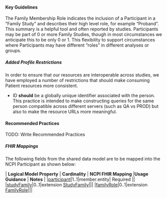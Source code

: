 #### Key Guidelines
The Family Membership Role indicates the inclusion of a Participant in a “Family Study” and describes their high level role, for example “Proband”. This summary is a helpful tool and often reported by studies. Participants may be part of 0 or more Family Studies, though in most circumstances we anticipate this to be only 0 or 1. This flexibility to support circumstances where Participants may have different “roles” in different analyses or groups. 


##### Added Profile Restrictions
In order to ensure that our resources are interoperable across studies, we have employed a number of restrictions that should make consuming Patient resources more consistent.

* ID **should** be a globally unique identifier associated with the person. This practice is intended to make constructing queries for the same person compatible across different servers (such as QA vs PROD) but also to make the resource URLs more meaningful. 

#### Recommended Practices
TODO: Write Recommended Practices

##### FHIR Mappings
The following fields from the shared data model are to be mapped into the NCPI Participant as shown below:

| **Logical Model Property** | **Cardinality** |  **NCPI FHIR Mapping** |**Usage Guidance** | **Notes** |
|[participant](StructureDefinition-SharedDataModelFamilyRole-definitions.html#diff_SharedDataModelFamilyRole.participant)|1..1|member.entity| Required ||
|[studyFamily](StructureDefinition-SharedDataModelFamilyRole-definitions.html#diff_SharedDataModelFamilyRole.studyFamily)|0..1|extension [StudyFamily](StructureDefinition-study-family.html)|||
|[familyRole](StructureDefinition-SharedDataModelFamilyRole-definitions.html#diff_SharedDataModelFamilyRole.familyRole)|0..1|extension  [FamilyRole](StructureDefinition-family-role.html)|||
